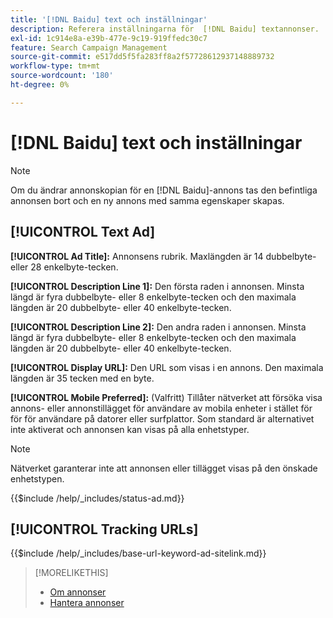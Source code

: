 ```yaml
---
title: '[!DNL Baidu] text och inställningar'
description: Referera inställningarna för  [!DNL Baidu] textannonser.
exl-id: 1c914e8a-e39b-477e-9c19-919ffedc30c7
feature: Search Campaign Management
source-git-commit: e517dd5f5fa283ff8a2f57728612937148889732
workflow-type: tm+mt
source-wordcount: '180'
ht-degree: 0%

---
```


# [!DNL Baidu] text och inställningar

>[!NOTE]
>
>Om du ändrar annonskopian för en [!DNL Baidu]-annons tas den befintliga annonsen bort och en ny annons med samma egenskaper skapas.

## [!UICONTROL Text Ad]

**[!UICONTROL Ad Title]:** Annonsens rubrik. Maxlängden är 14 dubbelbyte- eller 28 enkelbyte-tecken.

**[!UICONTROL Description Line 1]:** Den första raden i annonsen. Minsta längd är fyra dubbelbyte- eller 8 enkelbyte-tecken och den maximala längden är 20 dubbelbyte- eller 40 enkelbyte-tecken.

**[!UICONTROL Description Line 2]:** Den andra raden i annonsen. Minsta längd är fyra dubbelbyte- eller 8 enkelbyte-tecken och den maximala längden är 20 dubbelbyte- eller 40 enkelbyte-tecken.

**[!UICONTROL Display URL]:** Den URL som visas i en annons. Den maximala längden är 35 tecken med en byte.

**[!UICONTROL Mobile Preferred]:** (Valfritt) Tillåter nätverket att försöka visa annons- eller annonstillägget för användare av mobila enheter i stället för för för användare på datorer eller surfplattor. Som standard är alternativet inte aktiverat och annonsen kan visas på alla enhetstyper.

>[!NOTE]
>
>Nätverket garanterar inte att annonsen eller tillägget visas på den önskade enhetstypen.

<!-- **[!UICONTROL Status]:** -->

{{$include /help/_includes/status-ad.md}}

## [!UICONTROL Tracking URLs]

<!-- **[!UICONTROL Base URl]:** -->

{{$include /help/_includes/base-url-keyword-ad-sitelink.md}}

>[!MORELIKETHIS]
>
>* [Om annonser](ad-about.md)
>* [Hantera annonser](ad-manage.md)
